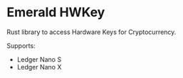 # Emerald HWKey

Rust library to access Hardware Keys for Cryptocurrency.

Supports:

- Ledger Nano S
- Ledger Nano X